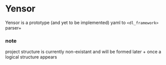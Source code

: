 # Yensor

Yensor is a prototype (and yet to be implemented) yaml to `<dl_framework>` parser+

### note
project structure is currently non-existant and will be formed later + once a logical structure appears